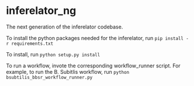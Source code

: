 # inferelator_ng

The next generation of the inferelator codebase.

To install the python packages needed for the inferelator, run `pip install -r requirements.txt`


To install, run `python setup.py install`

To run a workflow, invote the corresponding workflow_runner script. For example, to run the B. Subitlis workflow, run `python bsubtilis_bbsr_workflow_runner.py`
